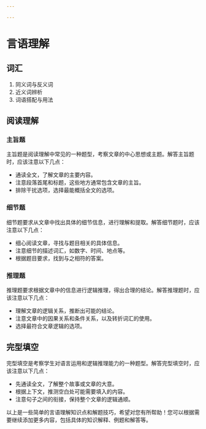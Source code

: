 ```yaml
---

---
```


# 言语理解

## 词汇

1. 同义词与反义词
2. 近义词辨析
3. 词语搭配与用法

## 阅读理解

### 主旨题

主旨题是阅读理解中常见的一种题型，考察文章的中心思想或主题。解答主旨题时，应该注意以下几点：

- 通读全文，了解文章的主要内容。
- 注意段落首尾和标题，这些地方通常包含文章的主旨。
- 排除干扰选项，选择最能概括全文的选项。

### 细节题

细节题要求从文章中找出具体的细节信息，进行理解和提取。解答细节题时，应该注意以下几点：

- 细心阅读文章，寻找与题目相关的具体信息。
- 注意细节的描述词汇，如数字、时间、地点等。
- 根据题目要求，找到与之相符的答案。

### 推理题

推理题要求根据文章中的信息进行逻辑推理，得出合理的结论。解答推理题时，应该注意以下几点：

- 理解文章的逻辑关系，推断出可能的结论。
- 注意文章中的因果关系和条件关系，以及转折词汇的使用。
- 选择最符合文章逻辑的选项。

## 完型填空

完型填空是考察学生对语言运用和逻辑推理能力的一种题型。解答完型填空时，应该注意以下几点：

- 先通读全文，了解整个故事或文章的大意。
- 根据上下文，推测空白处可能需要填入的内容。
- 注意句子之间的衔接，保持整个文章的逻辑通顺。

以上是一些简单的言语理解知识点和解题技巧，希望对您有所帮助！您可以根据需要继续添加更多内容，包括具体的知识解释、例题和解答等。
